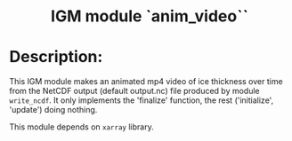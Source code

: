 ### <h1 align="center" id="title">IGM module `anim_video`` </h1>

# Description:

This IGM module makes an animated mp4 video of ice thickness over time from 
the NetCDF output (default output.nc) file produced by module `write_ncdf`. It only implements the 'finalize' function, the rest ('initialize', 'update') doing nothing.

This module depends on `xarray` library.
